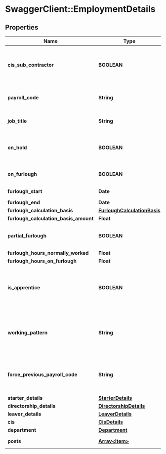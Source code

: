 # SwaggerClient::EmploymentDetails

## Properties
Name | Type | Description | Notes
------------ | ------------- | ------------- | -------------
**cis_sub_contractor** | **BOOLEAN** | Set to True if this Employee is a CIS Subcontractor. The &lt;code&gt;Cis&lt;/code&gt; property contains further information | [optional] 
**payroll_code** | **String** | The Employees Payroll Code. Must be unique within the Employer. | 
**job_title** | **String** | Job Title of Primary post of the Employee | [optional] 
**on_hold** | **BOOLEAN** | Set to true to temporarily exclude the employee from payruns | [optional] 
**on_furlough** | **BOOLEAN** | Set to true if the employee is on furlough. | [optional] 
**furlough_start** | **Date** | Furlough Start Date. | [optional] 
**furlough_end** | **Date** | Furlough End Date. | [optional] 
**furlough_calculation_basis** | [**FurloughCalculationBasis**](FurloughCalculationBasis.md) |  | [optional] 
**furlough_calculation_basis_amount** | **Float** |  | [optional] 
**partial_furlough** | **BOOLEAN** | Set to true if the employee is partially furloughed. | [optional] 
**furlough_hours_normally_worked** | **Float** |  | [optional] 
**furlough_hours_on_furlough** | **Float** |  | [optional] 
**is_apprentice** | **BOOLEAN** | Set to True if this Employee is an apprentice. This affects the calculations for National Minimum Wage | [optional] 
**working_pattern** | **String** | Used when calculating payments for Leave.\\n  If null then the default Working Pattern is used | [optional] 
**force_previous_payroll_code** | **String** | If this property has a non-empty value then a change of Payroll code will be declared on the next FPS. | [optional] 
**starter_details** | [**StarterDetails**](StarterDetails.md) |  | [optional] 
**directorship_details** | [**DirectorshipDetails**](DirectorshipDetails.md) |  | [optional] 
**leaver_details** | [**LeaverDetails**](LeaverDetails.md) |  | [optional] 
**cis** | [**CisDetails**](CisDetails.md) |  | [optional] 
**department** | [**Department**](Department.md) |  | [optional] 
**posts** | [**Array&lt;Item&gt;**](Item.md) | List of Posts held by Employee | [optional] 

